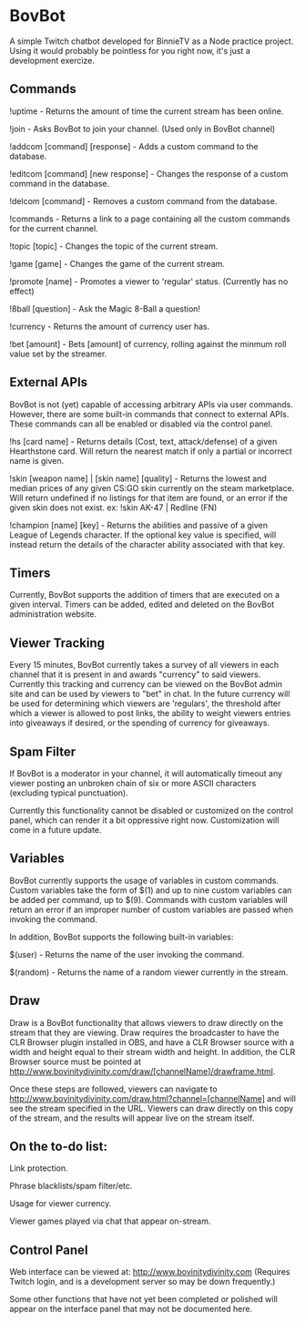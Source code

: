 # BovBot

A simple Twitch chatbot developed for BinnieTV as a Node practice project. Using it would probably be pointless for you right now, it's just a development exercize.

## Commands

!uptime - Returns the amount of time the current stream has been online. 

!join - Asks BovBot to join your channel. (Used only in BovBot channel)

!addcom [command] [response] - Adds a custom command to the database.

!editcom [command] [new response] - Changes the response of a custom command in the database.

!delcom [command] - Removes a custom command from the database.

!commands - Returns a link to a page containing all the custom commands for the current channel.

!topic [topic] - Changes the topic of the current stream.

!game [game] - Changes the game of the current stream. 

!promote [name] - Promotes a viewer to 'regular' status. (Currently has no effect)

!8ball [question] - Ask the Magic 8-Ball a question!

!currency - Returns the amount of currency user has.

!bet [amount] - Bets [amount] of currency, rolling against the minmum roll value set by the streamer. 

## External APIs

BovBot is not (yet) capable of accessing arbitrary APIs via user commands. However, there are some built-in commands that connect to external APIs. These commands can all be enabled or disabled via the control panel. 

!hs [card name] - Returns details (Cost, text, attack/defense) of a given Hearthstone card. Will return the nearest match if only a partial or incorrect name is given.

!skin [weapon name] | [skin name] [quality] - Returns the lowest and median prices of any given CS:GO skin currently on the steam marketplace. Will return undefined if no listings for that item are found, or an error if the given skin does not exist. ex: !skin AK-47 | Redline (FN)

!champion [name] [key] - Returns the abilities and passive of a given League of Legends character. If the optional key value is specified, will instead return the details of the character ability associated with that key. 

## Timers

Currently, BovBot supports the addition of timers that are executed on a given interval. Timers can be added, edited and deleted on the BovBot administration website. 

## Viewer Tracking

Every 15 minutes, BovBot currently takes a survey of all viewers in each channel that it is present in and awards "currency" to said viewers. Currently this tracking and currency can be viewed on the BovBot admin site and can be used by viewers to "bet" in chat. In the future currency will be used for determining which viewers are 'regulars', the threshold after which a viewer is allowed to post links, the ability to weight viewers entries into giveaways if desired, or the spending of currency for giveaways. 

## Spam Filter

If BovBot is a moderator in your channel, it will automatically timeout any viewer posting an unbroken chain of six or more ASCII characters (excluding typical punctuation). 

Currently this functionality cannot be disabled or customized on the control panel, which can render it a bit oppressive right now. Customization will come in a future update. 

## Variables

BovBot currently supports the usage of variables in custom commands. Custom variables take the form of $(1) and up to nine custom variables can be added per command, up to $(9). Commands with custom variables will return an error if an improper number of custom variables are passed when invoking the command.

In addition, BovBot supports the following built-in variables:

$(user) - Returns the name of the user invoking the command.

$(random) - Returns the name of a random viewer currently in the stream.

## Draw

Draw is a BovBot functionality that allows viewers to draw directly on the stream that they are viewing. Draw requires the broadcaster to have the CLR Browser plugin installed in OBS, and have a CLR Browser source with a width and height equal to their stream width and height. In addition, the CLR Browser source must be pointed at http://www.bovinitydivinity.com/draw/[channelName]/drawframe.html. 

Once these steps are followed, viewers can navigate to http://www.bovinitydivinity.com/draw.html?channel=[channelName] and will see the stream specified in the URL. Viewers can draw directly on this copy of the stream, and the results will appear live on the stream itself. 

## On the to-do list:

Link protection.

Phrase blacklists/spam filter/etc.

Usage for viewer currency.

Viewer games played via chat that appear on-stream.

## Control Panel

Web interface can be viewed at: http://www.bovinitydivinity.com (Requires Twitch login, and is a development server so may be down frequently.) 

Some other functions that have not yet been completed or polished will appear on the interface panel that may not be documented here.
